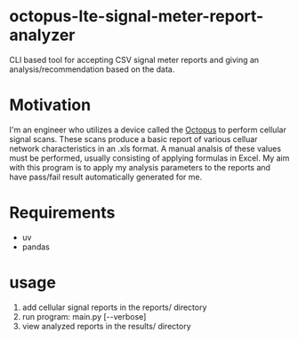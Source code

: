 # octopus-lte-signal-meter-report-analyzer
CLI based tool for accepting CSV signal meter reports and giving an analysis/recommendation based on the data.

# Motivation
I'm an engineer who utilizes a device called the [Octopus](https://www.bvsystems.com/product/octopus-4g-lte-signal-meter/) to perform cellular signal scans. These scans produce a basic report of various celluar network characteristics in an .xls format. A manual analsis of these values must be performed, usually consisting of applying formulas in Excel. My aim with this program is to apply my analysis parameters to the reports and have pass/fail result automatically generated for me.  

# Requirements 
- uv
- pandas

# usage
1. add cellular signal reports in the reports/ directory
2. run program: main.py [--verbose]
3. view analyzed reports in the results/ directory
